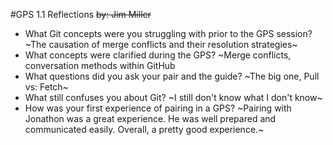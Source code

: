 #GPS 1.1 Reflections
~~by: Jim Miller~~

* What Git concepts were you struggling with prior to the GPS session?
~The causation of merge conflicts and their resolution strategies~
* What concepts were clarified during the GPS?
~Merge conflicts, conversation methods within GitHub
* What questions did you ask your pair and the guide?
~The big one, Pull vs: Fetch~
* What still confuses you about Git?
~I still don't know what I don't know~
* How was your first experience of pairing in a GPS?
~Pairing with Jonathon was a great experience. He was well prepared and communicated easily. Overall, a pretty good experience.~
